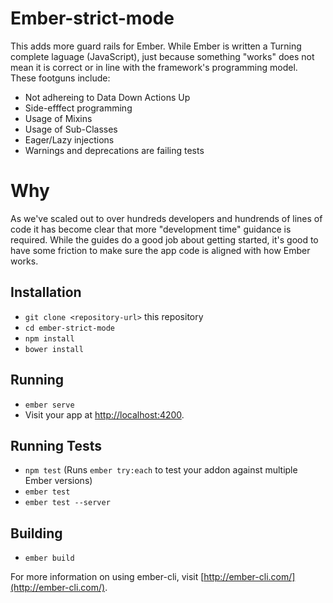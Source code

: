 # Ember-strict-mode

This adds more guard rails for Ember. While Ember is written a Turning complete laguage (JavaScript), just because something "works" does not mean it is correct or in line with the framework's programming model. These footguns include:

- Not adhereing to Data Down Actions Up
- Side-efffect programming
- Usage of Mixins
- Usage of Sub-Classes
- Eager/Lazy injections
- Warnings and deprecations are failing tests

# Why
As we've scaled out to over hundreds developers and hundrends of lines of code it has become clear that more "development time" guidance is required. While the guides do a good job about getting started, it's good to have some friction to make sure the app code is aligned with how Ember works.

## Installation

* `git clone <repository-url>` this repository
* `cd ember-strict-mode`
* `npm install`
* `bower install`

## Running

* `ember serve`
* Visit your app at [http://localhost:4200](http://localhost:4200).

## Running Tests

* `npm test` (Runs `ember try:each` to test your addon against multiple Ember versions)
* `ember test`
* `ember test --server`

## Building

* `ember build`

For more information on using ember-cli, visit [http://ember-cli.com/](http://ember-cli.com/).
